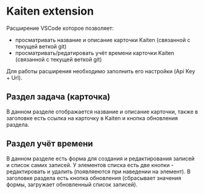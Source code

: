 # Kaiten extension
Расширение VSCode которое позволяет:
  - просматривать название и описание карточки Kaiten (связанной с текущей веткой git)
  - просматривать/редатировать учёт времени карточки Kaiten (связанной с текущей веткой git)

Для работы расширения необходимо заполнить его настройки (Api Key + Url).

## Раздел задача (карточка)
В данном разделе отображается название и описание карточки,
также в заголовке есть ссылка на карточку в Kaiten и кнопка обновления раздела.

## Раздел учёт времени
В данном разделе есть форма для создания и редактирования записей и список самих записей.
У элементов списка есть две кнопки - редактировать и удалить (появляеются при наведении на элемент).
В заголовке раздела есть кнопка обновления (сбрасывает значения формы, загружает обновленный список записей).
